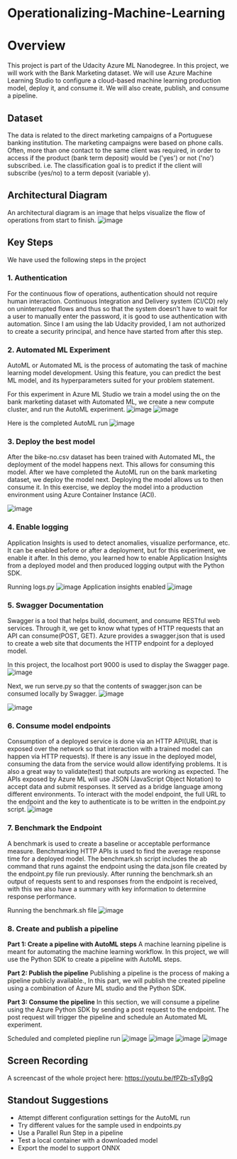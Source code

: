 # Operationalizing-Machine-Learning
# Overview
This project is part of the Udacity Azure ML Nanodegree.
In this project, we will work with the Bank Marketing dataset. We will use Azure Machine Learning Studio to configure a cloud-based machine learning production model, deploy it, and consume it. We will also create, publish, and consume a pipeline.

## Dataset
The data is related to the direct marketing campaigns of a Portuguese banking institution. The marketing campaigns were based on phone calls. Often, more than one contact to the same client was required, in order to access if the product (bank term deposit) would be ('yes') or not ('no') subscribed. i.e. The classification goal is to predict if the client will subscribe (yes/no) to a term deposit (variable y).

## Architectural Diagram
An architectural diagram is an image that helps visualize the flow of operations from start to finish.
![image](https://user-images.githubusercontent.com/59551550/106652856-0e1d7280-65bc-11eb-8508-3384857eee10.png)

## Key Steps
We have used the following steps in the project

### 1. Authentication
For the continuous flow of operations, authentication should not require human interaction. Continuous Integration and Delivery system (CI/CD) rely on uninterrupted flows and thus so that the system doesn't have to wait for a user to manually enter the password, it is good to use authentication with automation.
Since I am using the lab Udacity provided, I am not authorized to create a security principal, and hence have started from after this step.

### 2. Automated ML Experiment
AutoML or Automated ML is the process of automating the task of machine learning model development. Using this feature, you can predict the best ML model, and its hyperparameters suited for your problem statement.

For this experiment in Azure ML Studio we train a model using the on the bank marketing dataset with Automated ML, we create a new compute cluster, and run the AutoML experiment.
![image](https://user-images.githubusercontent.com/59551550/106788519-0ff83c00-6677-11eb-8c6c-67ecbeeccec9.png)
![image](https://user-images.githubusercontent.com/59551550/106787649-fc000a80-6675-11eb-9689-815e71811c10.png) 

Here is the completed AutoML run
![image](https://user-images.githubusercontent.com/59551550/106788891-9280fb80-6677-11eb-8ac2-e77233a71b65.png)

### 3. Deploy the best model
After the bike-no.csv dataset has been trained with Automated ML, the deployment of the model happens next. This allows for consuming this model.
After we have completed the AutoML run on the bank marketing dataset, we deploy the model next. Deploying the model allows us to then consume it. In this exercise, we deploy the model into a production environment using Azure Container Instance (ACI).

![image](https://user-images.githubusercontent.com/59551550/106789751-ac6f0e00-6678-11eb-97dd-9bdb52d030ed.png)

### 4. Enable logging
Application Insights is used to detect anomalies, visualize performance, etc. It can be enabled before or after a deployment, but for this experiment, we enable it after.
In this demo, you learned how to enable Application Insights from a deployed model and then produced logging output with the Python SDK.

Running logs.py
![image](https://user-images.githubusercontent.com/59551550/106789842-c7da1900-6678-11eb-937b-dd4ee0237774.png)
Application insights enabled
![image](https://user-images.githubusercontent.com/59551550/106789861-cc9ecd00-6678-11eb-93e0-e84323159465.png)

### 5. Swagger Documentation
Swagger is a tool that helps build, document, and consume RESTful web services. Through it, we get to know what types of HTTP requests that an API can consume(POST, GET).
Azure provides a swagger.json that is used to create a web site that documents the HTTP endpoint for a deployed model. 

In this project, the localhost port 9000 is used to display the Swagger page.
![image](https://user-images.githubusercontent.com/59551550/106848288-ad368d00-66d6-11eb-89e9-33c6fdac31a5.png)

Next, we run serve.py so that the contents of swagger.json can be consumed locally by Swagger.
![image](https://user-images.githubusercontent.com/59551550/106848246-97c16300-66d6-11eb-9936-a226147ad486.png)

![image](https://user-images.githubusercontent.com/59551550/106848330-bc1d3f80-66d6-11eb-9b91-6798a7f1ae47.png)

### 6. Consume model endpoints
Consumption of a deployed service is done via an HTTP API(URL that is exposed over the network so that interaction with a trained model can happen via HTTP requests). If there is any issue in the deployed model, consuming the data from the service would allow identifying problems. It is also a great way to validate(test) that outputs are working as expected.
The APIs exposed by Azure ML will use JSON (JavaScript Object Notation) to accept data and submit responses. It served as a bridge language among different environments.
To interact with the model endpoint, the full URL to the endpoint and the key to authenticate is to be written in the endpoint.py script.
![image](https://user-images.githubusercontent.com/59551550/106848472-0dc5ca00-66d7-11eb-8f7e-086b4d587888.png)

### 7. Benchmark the Endpoint
A benchmark is used to create a baseline or acceptable performance measure. Benchmarking HTTP APIs is used to find the average response time for a deployed model.
The benchmark.sh script includes the ab command that runs against the endpoint using the data.json file created by the endpoint.py file run previously. After running the benchmark.sh an output of requests sent to and responses from the endpoint is received, with this we also have a summary with key information to determine response performance.

Running the benchmark.sh file
![image](https://user-images.githubusercontent.com/59551550/106848854-c1c75500-66d7-11eb-8149-17ee8ed392d3.png)

### 8. Create and publish a pipeline
**Part 1: Create a pipeline with AutoML steps**
A machine learning pipeline is meant for automating the machine learning workflow. In this project, we will use the Python SDK to create a pipeline with AutoML steps.

**Part 2: Publish the pipeline**
Publishing a pipeline is the process of making a pipeline publicly available., In this part, we will publish the created pipeline using a combination of Azure ML studio and the Python SDK.

**Part 3: Consume the pipeline**
In this section, we will consume a pipeline using the Azure Python SDK by sending a post request to the endpoint. The post request will trigger the pipeline and schedule an Automated ML experiment.

Scheduled and completed piepline run
![image](https://user-images.githubusercontent.com/59551550/106849008-ffc47900-66d7-11eb-9edd-6dcc7d119058.png)
![image](https://user-images.githubusercontent.com/59551550/106848946-eae7e580-66d7-11eb-8224-bfde4b275432.png)
![image](https://user-images.githubusercontent.com/59551550/106918334-1cd86680-672f-11eb-859a-39db78783f95.png)
![image](https://user-images.githubusercontent.com/59551550/106917846-ab98b380-672e-11eb-8d3b-b2c2ad0f659d.png)

## Screen Recording
A screencast of the whole project here: https://youtu.be/fPZb-sTy8gQ

## Standout Suggestions
- Attempt different configuration settings for the AutoML run
- Try different values for the sample used in endpoints.py
- Use a Parallel Run Step in a pipeline
- Test a local container with a downloaded model
- Export the model to support ONNX
